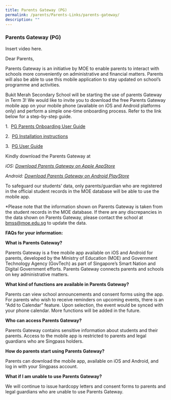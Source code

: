 ```yaml
---
title: Parents Gateway (PG)
permalink: /parents/Parents-Links/parents-gateway/
description: ""
---
```



###  Parents Gateway (PG)  

Insert video here.

Dear Parents,

Parents Gateway is an initiative by MOE to enable parents to interact with schools more conveniently on administrative and financial matters. Parents will also be able to use this mobile application to stay updated on school’s programme and activities.

Bukit Merah Secondary School will be starting the use of parents Gateway in Term 3! We would like to invite you to download the free Parents Gateway mobile app on your mobile phone (available on iOS and Android platforms only) and perform a simple one-time onboarding process. Refer to the link below for a step-by-step guide.

1\.   [PG Parents Onboarding User Guide](/files/pg1.pdf)

2\.   [PG Installation instructions](/files/pg2.pdf)

3\.   [PG User Guide](/files/pg3.pdf)

Kindly download the Parents Gateway at

_iOS:_ [_Download Parents Gateway on Apple AppStore_](https://itunes.apple.com/sg/app/parents-gateway/id1267198708?mt=8)

_Android:_ [_Download Parents Gateway on Android PlayStore_](https://play.google.com/store/apps/details?id=com.moe.pgp&hl=en_SG)

To safeguard our students’ data, only parents/guardian who are registered in the official student records in the MOE database will be able to use the mobile app.

\*Please note that the information shown on Parents Gateway is taken from the student records in the MOE database. If there are any discrepancies in the data shown on Parents Gateway, please contact the school at bmss@moe.edu.sg to update the data.

**FAQs for your information:**

**What is Parents Gateway?**

Parents Gateway is a free mobile app available on iOS and Android for parents, developed by the Ministry of Education (MOE) and Government Technology Agency (GovTech) as part of Singapore’s Smart Nation and Digital Government efforts. Parents Gateway connects parents and schools on key administrative matters.

**What kind of functions are available in Parents Gateway?**

Parents can view school announcements and consent forms using the app. For parents who wish to receive reminders on upcoming events, there is an “Add to Calendar” feature. Upon selection, the event would be synced with your phone calendar. More functions will be added in the future.

**Who can access Parents Gateway?**

Parents Gateway contains sensitive information about students and their parents. Access to the mobile app is restricted to parents and legal guardians who are Singpass holders.

**How do parents start using Parents Gateway?**

Parents can download the mobile app, available on iOS and Android, and log in with your Singpass account.

**What if I am unable to use Parents Gateway?**

We will continue to issue hardcopy letters and consent forms to parents and legal guardians who are unable to use Parents Gateway.